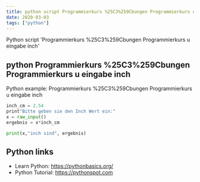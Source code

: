 ```yaml
---
title: python script Programmierkurs %25C3%259Cbungen Programmierkurs u eingabe inch (snippet)
date: 2020-03-03
tags: ["python"]
---
```

Python script 'Programmierkurs %25C3%259Cbungen Programmierkurs u eingabe inch'


## python Programmierkurs %25C3%259Cbungen Programmierkurs u eingabe inch

Python example: Programmierkurs %25C3%259Cbungen Programmierkurs u eingabe inch

```python
inch_cm = 2.54
print"Bitte geben sie den Inch Wert ein:"
x = raw_input()
ergebnis = x*inch_cm

print(x,"inch sind", ergebnis)

```

## Python links

- Learn Python: https://pythonbasics.org/
- Python Tutorial: https://pythonspot.com
